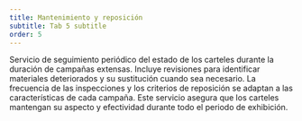 ```yaml
---
title: Mantenimiento y reposición
subtitle: Tab 5 subtitle
order: 5
---
```


Servicio de seguimiento periódico del estado de los carteles durante la duración de campañas extensas. Incluye revisiones para identificar materiales deteriorados y su sustitución cuando sea necesario. La frecuencia de las inspecciones y los criterios de reposición se adaptan a las características de cada campaña. Este servicio asegura que los carteles mantengan su aspecto y efectividad durante todo el periodo de exhibición.
